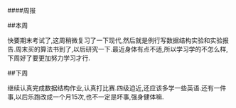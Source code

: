 ####周报

##本周

快要期末考试了,这周稍微复习了一下现代,然后就是例行写数据结构实验和实验报告.周末买的算法书到了,以后研究一下.最近身体有点不适,所以学习学的不怎么样,下周好了要更加努力学习才行.

##下周

继续认真完成数据结构作业,认真打比赛.四级迫近,还应该多学一些英语.还有一件事,以后乐跑改成一个月15次,也不一定是坏事,强身健体嘛.
